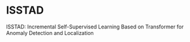 # ISSTAD
ISSTAD: Incremental Self-Supervised Learning Based on Transformer for Anomaly Detection and Localization
